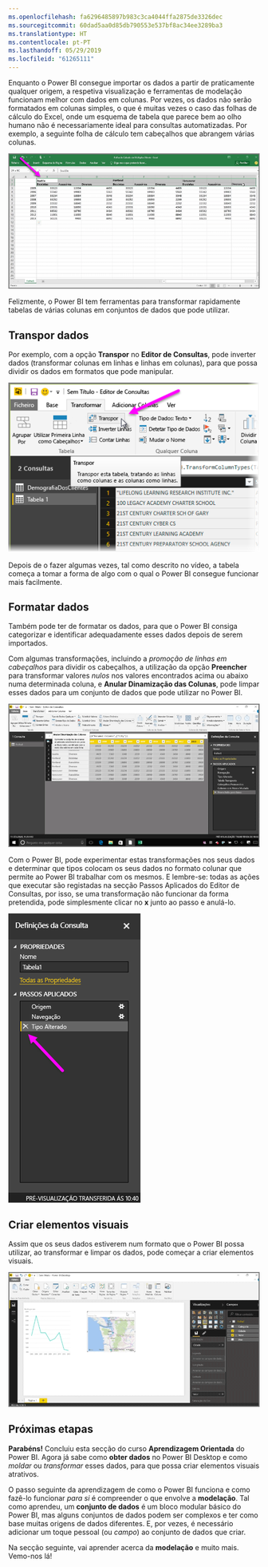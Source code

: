 ```yaml
---
ms.openlocfilehash: fa6296485897b983c3ca4044ffa2875de3326dec
ms.sourcegitcommit: 60dad5aa0d85db790553e537bf8ac34ee3289ba3
ms.translationtype: HT
ms.contentlocale: pt-PT
ms.lasthandoff: 05/29/2019
ms.locfileid: "61265111"
---
```

Enquanto o Power BI consegue importar os dados a partir de praticamente qualquer origem, a respetiva visualização e ferramentas de modelação funcionam melhor com dados em colunas. Por vezes, os dados não serão formatados em colunas simples, o que é muitas vezes o caso das folhas de cálculo do Excel, onde um esquema de tabela que parece bem ao olho humano não é necessariamente ideal para consultas automatizadas. Por exemplo, a seguinte folha de cálculo tem cabeçalhos que abrangem várias colunas.

![](media/1-5-cleaning-irregular-data/1-5_1.png)

Felizmente, o Power BI tem ferramentas para transformar rapidamente tabelas de várias colunas em conjuntos de dados que pode utilizar.

## <a name="transpose-data"></a>Transpor dados
Por exemplo, com a opção **Transpor** no **Editor de Consultas**, pode inverter dados (transformar colunas em linhas e linhas em colunas), para que possa dividir os dados em formatos que pode manipular.

![](media/1-5-cleaning-irregular-data/1-5_2.png)

Depois de o fazer algumas vezes, tal como descrito no vídeo, a tabela começa a tomar a forma de algo com o qual o Power BI consegue funcionar mais facilmente.

## <a name="format-data"></a>Formatar dados
Também pode ter de formatar os dados, para que o Power BI consiga categorizar e identificar adequadamente esses dados depois de serem importados.

Com algumas transformações, incluindo a *promoção de linhas em cabeçalhos* para dividir os cabeçalhos, a utilização da opção **Preencher** para transformar valores *nulos* nos valores encontrados acima ou abaixo numa determinada coluna, e **Anular Dinamização das Colunas**, pode limpar esses dados para um conjunto de dados que pode utilizar no Power BI.

![](media/1-5-cleaning-irregular-data/1-5_3.png)

Com o Power BI, pode experimentar estas transformações nos seus dados e determinar que tipos colocam os seus dados no formato colunar que permite ao Power BI trabalhar com os mesmos. E lembre-se: todas as ações que executar são registadas na secção Passos Aplicados do Editor de Consultas, por isso, se uma transformação não funcionar da forma pretendida, pode simplesmente clicar no **x** junto ao passo e anulá-lo.

![](media/1-5-cleaning-irregular-data/1-5_5.png)

## <a name="create-visuals"></a>Criar elementos visuais
Assim que os seus dados estiverem num formato que o Power BI possa utilizar, ao transformar e limpar os dados, pode começar a criar elementos visuais.

![](media/1-5-cleaning-irregular-data/1-5_4.png)

## <a name="next-steps"></a>Próximas etapas
**Parabéns!** Concluiu esta secção do curso **Aprendizagem Orientada** do Power BI. Agora já sabe como **obter dados** no Power BI Desktop e como *moldar* ou *transformar* esses dados, para que possa criar elementos visuais atrativos.

O passo seguinte da aprendizagem de como o Power BI funciona e como fazê-lo funcionar *para si* é compreender o que envolve a **modelação**. Tal como aprendeu, um **conjunto de dados** é um bloco modular básico do Power BI, mas alguns conjuntos de dados podem ser complexos e ter como base muitas origens de dados diferentes. E, por vezes, é necessário adicionar um toque pessoal (ou *campo*) ao conjunto de dados que criar.

Na secção seguinte, vai aprender acerca da **modelação** e muito mais. Vemo-nos lá!

